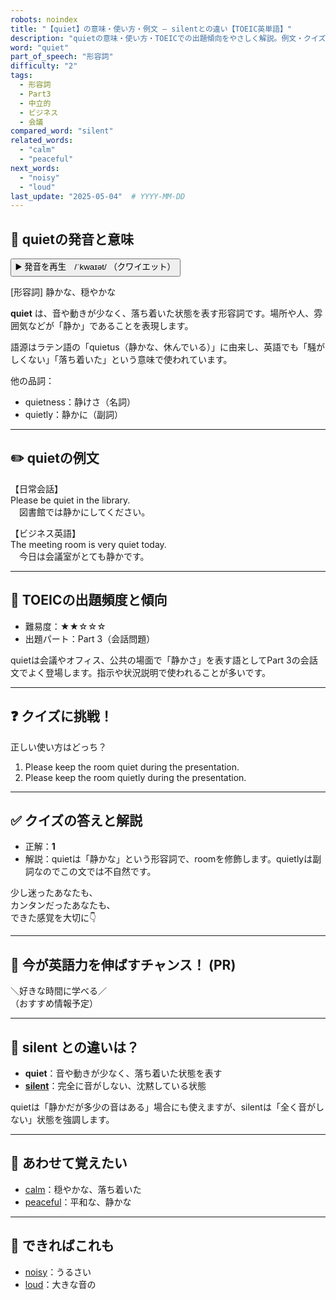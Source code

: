 ```yaml
---
robots: noindex
title: "【quiet】の意味・使い方・例文 ― silentとの違い【TOEIC英単語】"
description: "quietの意味・使い方・TOEICでの出題傾向をやさしく解説。例文・クイズ付きでsilentとの違いもわかりやすく学べます。"
word: "quiet"
part_of_speech: "形容詞"
difficulty: "2"
tags:
  - 形容詞
  - Part3
  - 中立的
  - ビジネス
  - 会議
compared_word: "silent"
related_words:
  - "calm"
  - "peaceful"
next_words:
  - "noisy"
  - "loud"
last_update: "2025-05-04"  # YYYY-MM-DD
---
```


## 🔰 quietの発音と意味

<button class="play-audio" onclick="playTTS('quiet')">
  <span class="play-audio-main">
    ▶️ 発音を再生　/ˈkwaɪət/
  </span>
  <span class="play-audio-sub">
    （クワイエット）
  </span>
</button>

[形容詞] 静かな、穏やかな

**quiet** は、音や動きが少なく、落ち着いた状態を表す形容詞です。場所や人、雰囲気などが「静か」であることを表現します。

語源はラテン語の「quietus（静かな、休んでいる）」に由来し、英語でも「騒がしくない」「落ち着いた」という意味で使われています。

他の品詞：  
- quietness：静けさ（名詞）
- quietly：静かに（副詞）

---

## ✏️ quietの例文

【日常会話】  
Please be quiet in the library.  
　図書館では静かにしてください。

【ビジネス英語】  
The meeting room is very quiet today.  
　今日は会議室がとても静かです。

---

## 🎯 TOEICの出題頻度と傾向

- 難易度：★★☆☆☆
- 出題パート：Part 3（会話問題）

quietは会議やオフィス、公共の場面で「静かさ」を表す語としてPart 3の会話文でよく登場します。指示や状況説明で使われることが多いです。

---

## ❓ クイズに挑戦！

正しい使い方はどっち？

1. Please keep the room quiet during the presentation.  
2. Please keep the room quietly during the presentation.

---

## ✅ クイズの答えと解説

- 正解：**1**
- 解説：quietは「静かな」という形容詞で、roomを修飾します。quietlyは副詞なのでこの文では不自然です。

少し迷ったあなたも、  
カンタンだったあなたも、  
できた感覚を大切に👇️

---

## 🚀 今が英語力を伸ばすチャンス！ (PR)

<div class="info-center">
＼好きな時間に学べる／<br>  
（おすすめ情報予定）
</div>

---

## 🤔  silent との違いは？

- **quiet**：音や動きが少なく、落ち着いた状態を表す
- **[silent](/word/silent)**：完全に音がしない、沈黙している状態

quietは「静かだが多少の音はある」場合にも使えますが、silentは「全く音がしない」状態を強調します。

---

## 🧩 あわせて覚えたい

- [calm](/word/calm)：穏やかな、落ち着いた
- [peaceful](/word/peaceful)：平和な、静かな

---

## 📖 できればこれも

- [noisy](/word/noisy)：うるさい
- [loud](/word/loud)：大きな音の

<!-- cvid: aid13_bid36 -->
